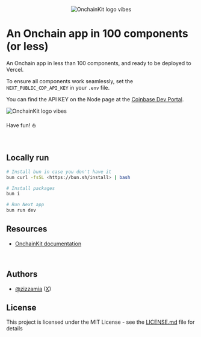 <p align="center">
  <picture>
    <source media="(prefers-color-scheme: dark)" srcset="https://github.com/Zizzamia/an-onchain-app-in-100-components/blob/main/public/vibes/vibes-19.png">
    <img alt="OnchainKit logo vibes" src="https://github.com/Zizzamia/an-onchain-app-in-100-components/blob/main/public/vibes/vibes-19.png" width="auto">
  </picture>
</p>

# An Onchain app in 100 components (or less)

An Onchain app in less than 100 components, and ready to be deployed to Vercel.

To ensure all components work seamlessly, set the `NEXT_PUBLIC_CDP_API_KEY` in your `.env` file.

You can find the API KEY on the Node page at the [Coinbase Dev Portal](https://portal.cdp.coinbase.com/products/node).

<img alt="OnchainKit logo vibes" src="https://github.com/Zizzamia/an-onchain-app-in-100-components/blob/main/public/copy-api-key.png" width="auto">

<br />

Have fun! ⛵️

<br />

## Locally run

```sh
# Install bun in case you don't have it
bun curl -fsSL <https://bun.sh/install> | bash

# Install packages
bun i

# Run Next app
bun run dev
```

## Resources

- [OnchainKit documentation](https://onchainkit.xyz)

<br />


## Authors

- [@zizzamia](https://github.com/zizzamia.png) ([X](https://twitter.com/Zizzamia))

## License

This project is licensed under the MIT License - see the [LICENSE.md](LICENSE.md) file for details